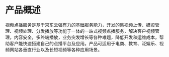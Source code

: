 
# 产品概述

视频点播服务是基于京东云强有力的基础服务能力，开发的集视频上传、媒资管理、视频处理、分发播放等功能于一体的一站式视频点播服务，解决客户视频管理，内容安全，多终端播放，业务突发增长等各种难题，降低开发和运维成本，帮助客户能快速搭建自己的点播平台及应用。产品可适用于电商、教育、泛娱乐、视频网站各垂直行业以及长短视频等各种应用场景。

